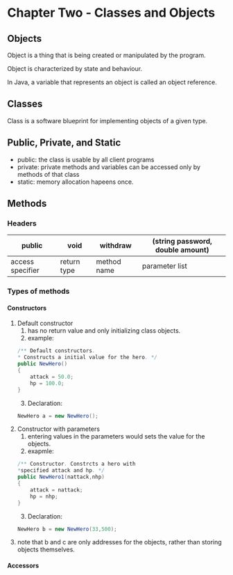 # Chapter Two - Classes and Objects #

## Objects ##

Object is a thing that is being created or manipulated by the program.

Object is characterized by state and behaviour.

In Java, a variable that represents an object is called an object reference.

## Classes ##

Class is a software blueprint for implementing objects of a given type. 

## Public, Private, and Static ##
- public: the class is usable by all client programs
- private: private methods and variables can be accessed only by methods of that class
- static: memory allocation hapeens once.

## Methods ##

### Headers ###

| public | void | withdraw | (string password, double amount) |
|---|---|---|---|
| access specifier| return type  | method name | parameter list |

### Types of methods ###

#### Constructors ####

1. Default constructor
	1. has no return value and only initializing class objects.
	2. example:
	```java
	/** Default constructors.
	* Constructs a initial value for the hero. */
	public NewHero()
	{
		attack = 50.0;
		hp = 100.0;
	}
	```
	3. Declaration:
	```java
	NewHero a = new NewHero();
	```
2. Constructor with parameters
	1. entering values in the parameters would sets the value for the objects.
	2. exapmle:
	```java
	/** Constructor. Constrcts a hero with 
	*specified attack and hp. */
	public NewHero1(nattack,nhp)
	{
		attack = nattack;
		hp = nhp;
	}
	```
	3. Declaration:
	```java
	NewHero b = new NewHero(33,500);
	```
3. note that b and c are only addresses for the objects, rather than storing objects themselves.

#### Accessors ####







